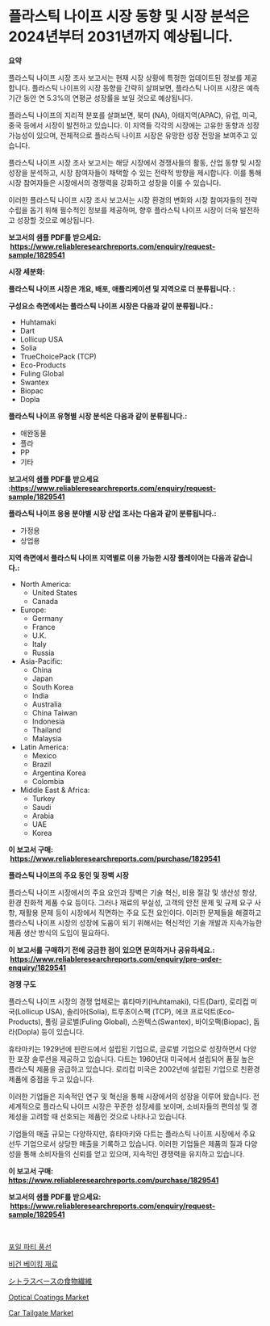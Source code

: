 <p><h1>플라스틱 나이프 시장 동향 및 시장 분석은 2024년부터 2031년까지 예상됩니다.</h1></p><p><strong>요약</strong></p>
<p><p>플라스틱 나이프 시장 조사 보고서는 현재 시장 상황에 특정한 업데이트된 정보를 제공합니다. 플라스틱 나이프의 시장 동향을 간략히 살펴보면, 플라스틱 나이프 시장은 예측 기간 동안 연 5.3%의 연평균 성장률을 보일 것으로 예상됩니다.</p><p>플라스틱 나이프의 지리적 분포를 살펴보면, 북미 (NA), 아태지역(APAC), 유럽, 미국, 중국 등에서 시장이 발전하고 있습니다. 이 지역들 각각의 시장에는 고유한 동향과 성장 가능성이 있으며, 전체적으로 플라스틱 나이프 시장은 유망한 성장 전망을 보여주고 있습니다.</p><p>플라스틱 나이프 시장 조사 보고서는 해당 시장에서 경쟁사들의 활동, 산업 동향 및 시장 성장을 분석하고, 시장 참여자들이 채택할 수 있는 전략적 방향을 제시합니다. 이를 통해 시장 참여자들은 시장에서의 경쟁력을 강화하고 성장을 이룰 수 있습니다.</p><p>이러한 플라스틱 나이프 시장 조사 보고서는 시장 환경의 변화와 시장 참여자들의 전략 수립을 돕기 위해 필수적인 정보를 제공하며, 향후 플라스틱 나이프 시장이 더욱 발전하고 성장할 것으로 예상됩니다.</p></p>
<p><strong>보고서의 샘플 PDF를 받으세요: &nbsp;<a href="https://www.reliableresearchreports.com/enquiry/request-sample/1829541">https://www.reliableresearchreports.com/enquiry/request-sample/1829541</a></strong></p>
<p><strong>시장 세분화:</strong></p>
<p><strong> 플라스틱 나이프 시장은 개요, 배포, 애플리케이션 및 지역으로 더 분류됩니다. :</strong></p>
<p><strong>구성요소 측면에서는 플라스틱 나이프 시장은 다음과 같이 분류됩니다.:</strong></p>
<p><ul><li>Huhtamaki</li><li>Dart</li><li>Lollicup USA</li><li>Solia</li><li>TrueChoicePack (TCP)</li><li>Eco-Products</li><li>Fuling Global</li><li>Swantex</li><li>Biopac</li><li>Dopla</li></ul></p>
<p><strong> 플라스틱 나이프 유형별 시장 분석은 다음과 같이 분류됩니다.:</strong></p>
<p><ul><li>애완동물</li><li>플라</li><li>PP</li><li>기타</li></ul></p>
<p><strong>보고서의 샘플 PDF를 받으세요 :<a href="https://www.reliableresearchreports.com/enquiry/request-sample/1829541">https://www.reliableresearchreports.com/enquiry/request-sample/1829541</a></strong></p>
<p><strong> 플라스틱 나이프 응용 분야별 시장 산업 조사는 다음과 같이 분류됩니다.:</strong></p>
<p><ul><li>가정용</li><li>상업용</li></ul></p>
<p><strong>지역 측면에서 플라스틱 나이프 지역별로 이용 가능한 시장 플레이어는 다음과 같습니다.:</strong></p>
<p><ul>
    <li>
        North America:
        <ul>
            <li>United States</li>
            <li>Canada</li>
        </ul>
    </li>
    <li>
        Europe:
        <ul>
            <li>Germany</li>
            <li>France</li>
            <li>U.K.</li>
            <li>Italy</li>
            <li>Russia</li>
        </ul>
    </li>
    <li>
        Asia-Pacific:
        <ul>
            <li>China</li>
            <li>Japan</li>
            <li>South Korea</li>
            <li>India</li>
            <li>Australia</li>
            <li>China Taiwan</li>
            <li>Indonesia</li>
            <li>Thailand</li>
            <li>Malaysia</li>
        </ul>
    </li>
    <li>
        Latin America:
        <ul>
            <li>Mexico</li>
            <li>Brazil</li>
            <li>Argentina Korea</li>
            <li>Colombia</li>
        </ul>
    </li>
    <li>
        Middle East & Africa:
        <ul>
            <li>Turkey</li>
            <li>Saudi</li>
            <li>Arabia</li>
            <li>UAE</li>
            <li>Korea</li>
        </ul>
    </li>
    </ul></p>
<p><strong>이 보고서 구매: &nbsp;<a href="https://www.reliableresearchreports.com/purchase/1829541">https://www.reliableresearchreports.com/purchase/1829541</a></strong></p>
<p><strong>플라스틱 나이프의 주요 동인 및 장벽 시장</strong></p>
<p><p>플라스틱 나이프 시장에서의 주요 요인과 장벽은 기술 혁신, 비용 절감 및 생산성 향상, 환경 친화적 제품 수요 등이다. 그러나 재료의 부실성, 고객의 안전 문제 및 규제 요구 사항, 재활용 문제 등이 시장에서 직면하는 주요 도전 요인이다. 이러한 문제들을 해결하고 플라스틱 나이프 시장의 성장에 도움이 되기 위해서는 혁신적인 기술 개발과 지속가능한 제품 생산 방식의 도입이 필요하다.</p></p>
<p><strong>이 보고서를 구매하기 전에 궁금한 점이 있으면 문의하거나 공유하세요.: &nbsp;<a href="https://www.reliableresearchreports.com/enquiry/pre-order-enquiry/1829541">https://www.reliableresearchreports.com/enquiry/pre-order-enquiry/1829541</a></strong></p>
<p><strong>경쟁 구도</strong></p>
<p><p>플라스틱 나이프 시장의 경쟁 업체로는 휴타마키(Huhtamaki), 다트(Dart), 로리컵 미국(Lollicup USA), 솔리아(Solia), 트루초이스팩 (TCP), 에코 프로덕트(Eco-Products), 풀링 글로벌(Fuling Global), 스완텍스(Swantex), 바이오팩(Biopac), 돕라(Dopla) 등이 있습니다.</p><p>휴타마키는 1929년에 핀란드에서 설립된 기업으로, 글로벌 기업으로 성장하면서 다양한 포장 솔루션을 제공하고 있습니다. 다트는 1960년대 미국에서 설립되어 품질 높은 플라스틱 제품을 공급하고 있습니다. 로리컵 미국은 2002년에 설립된 기업으로 친환경 제품에 중점을 두고 있습니다.</p><p>이러한 기업들은 지속적인 연구 및 혁신을 통해 시장에서의 성장을 이루어 왔습니다. 전세계적으로 플라스틱 나이프 시장은 꾸준한 성장세를 보이며, 소비자들의 편의성 및 경제성을 고려할 때 선호되는 제품인 것으로 나타나고 있습니다.</p><p>기업들의 매출 규모는 다양하지만, 휴타마키와 다트는 플라스틱 나이프 시장에서 주요 선두 기업으로서 상당한 매출을 기록하고 있습니다. 이러한 기업들은 제품의 질과 다양성을 통해 소비자들의 신뢰를 얻고 있으며, 지속적인 경쟁력을 유지하고 있습니다.</p></p>
<p><strong>이 보고서 구매: &nbsp; <a href="https://www.reliableresearchreports.com/purchase/1829541">https://www.reliableresearchreports.com/purchase/1829541</a></strong></p>
<p><strong>보고서의 샘플 PDF를 받으세요: &nbsp;<a href="https://www.reliableresearchreports.com/enquiry/request-sample/1829541">https://www.reliableresearchreports.com/enquiry/request-sample/1829541</a></strong><strong></strong></p>
<p>&nbsp;</p>
<p><p><a href="https://medium.com/@bixlfnpgdrqkjy8/%ED%8F%AC%EC%9D%BC-%ED%8C%8C%ED%8B%B0-%ED%92%8D%EC%84%A0-%EC%8B%9C%EC%9E%A5-%EC%8B%9C%EC%9E%A5-cagr-%EC%8B%9C%EC%9E%A5-%ED%8A%B8%EB%A0%8C%EB%93%9C-%EB%B0%8F-%EC%84%B1%EC%9E%A5-%EC%A0%84%EB%9E%B5%EC%97%90-%EB%8C%80%ED%95%9C-%ED%86%B5%EC%B0%B0%EB%A0%A5-9b5296c0f172">포일 파티 풍선</a></p><p><a href="https://medium.com/@kennyhtyeller0787/%EC%B1%84%EC%8B%9D-%EB%B2%A0%EC%9D%B4%ED%82%B9-%EC%9E%AC%EB%A3%8C-%EC%8B%9C%EC%9E%A5-%EB%B6%84%EC%84%9D-%EA%B8%80%EB%A1%9C%EB%B2%8C-%EC%82%B0%EC%97%85-%EC%A0%84%EB%A7%9D-%EB%B0%8F-%EC%98%88%EC%B8%A1-2024%EB%85%84%EB%B6%80%ED%84%B0-2031%EB%85%84-d0ea720edc51">비건 베이킹 재료</a></p><p><a href="https://medium.com/@reliezer65/%E6%9F%91%E6%A9%98%E7%B3%BB%E9%A3%9F%E7%89%A9%E7%B9%8A%E7%B6%AD%E5%B8%82%E5%A0%B4-2031%E5%B9%B4%E3%81%BE%E3%81%A7%E3%81%AE%E6%88%90%E5%8A%9F%E3%81%99%E3%82%8B%E3%83%93%E3%82%B8%E3%83%8D%E3%82%B9%E6%88%A6%E7%95%A5%E3%81%AE%E9%8D%B5-bcb29f2f8b6c">シトラスベースの食物繊維</a></p><p><a href="https://issuu.com/reportprime-2/docs/optical-coatings-market-size-2030.pptx">Optical Coatings Market</a></p><p><a href="https://github.com/lylyparadise/Market-Research-Report-List-2/blob/main/car-tailgate-market.md">Car Tailgate Market</a></p></p>